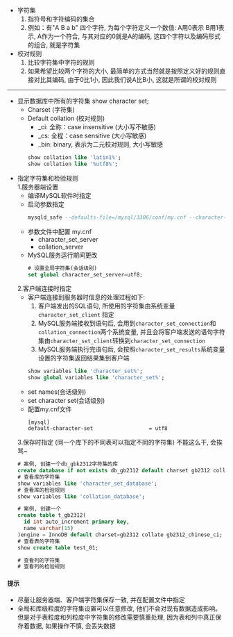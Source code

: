 - 字符集
  1. 指符号和字符编码的集合
  2. 例如：有"A B a b" 四个字符, 为每个字符定义一个数值: A用0表示 B用1表示, A作为一个符合, 与其对应的0就是A的编码, 这四个字符以及编码形式的组合, 就是字符集
- 校对规则
  1. 比较字符集中字符的规则
  2. 如果希望比较两个字符的大小, 最简单的方式当然就是按照定义好的规则直接对比其编码, 由于0比1小, 因此我们说A比B小, 这就是所谓的校对规则
---
- 显示数据库中所有的字符集 show character set;
  - Charset (字符集)
  - Default collation (校对规则)
    - _ci: 全称：case insensitive (大小写不敏感)
    - _cs: 全程：case sensitive  (大小写敏感)
    - _bin: binary, 表示为二元校对规则, 大小写敏感
    ``` sql
    show collation like 'latin1%';
    show collation like '%utf8%';
    ```
- 指定字符集和检验规则  
  1.服务器端设置
    - 编译MySQL软件时指定
    - 启动参数指定
      ``` sql
      mysqld_safe --defaults-file=/mysql/3306/conf/my.cnf --character-set-server=utf8mb4 --collation-server=utf8mb4_general_ci
      ```
    - 参数文件中配置 my.cnf
      - character_set_server
      - collation_server
    - MySQL服务运行期间更改
      ``` sql
      # 设置全局字符集(会话级别)
      set global character_set_server=utf8;
      ```
  2.客户端连接时指定
    - 客户端连接到服务器时信息的处理过程如下:
      1. 客户端发出的SQL语句, 所使用的字符集由系统变量 `character_set_client` 指定
      2. MySQL服务端接收到语句后, 会用到`character_set_connection`和`collation_connection`两个系统变量, 并且会将客户端发送的语句字符集由`character_set_client`转换到`character_set_connection`
      3. MySQL服务端执行完语句后, 会按照`character_set_results`系统变量设置的字符集返回结果集到客户端
      ``` sql
      show variables like 'character_set%';
      show global variables like 'character_set%';
      ```
    - set names(会话级别)  
    - set character set(会话级别)
    - 配置my.cnf文件
      ``` shell
      [mysql]
      default-character-set                  = utf8
      ```
  3.保存时指定  (同一个库下的不同表可以指定不同的字符集)  不能这么干, 会挨骂~
    ``` sql
    # 案例, 创建一个db_gbk2312字符集的库
    create database if not exists db_gb2312 default charset gb2312 collate  gb2312_chinese_ci;    
    # 查看库的字符集
    show variables like 'character_set_database';
    # 查看库的检验规则
    show variables like 'collation_database';
    
    # 案例, 创建一个
    create table t_gb2312(
      id int auto_increment primary key, 
      name varchar(15)
    )engine = InnoDB default charset=gb2312 collate gb2312_chinese_ci;
    # 查看表的字符集
    show create table test_01;
    
    # 查看列的字符集
    # 查看列的检验规则
    ```
#### 提示
- 尽量让服务器端、客户端字符集保存一致, 并在配置文件中指定
- 全局和库级粒度的字符集设置可以任意修改, 他们不会对现有数据造成影响。但是对于表粒度和列粒度中字符集的修改需要慎重处理, 因为表和列中真正保存着数据, 如果操作不慎, 会丢失数据




